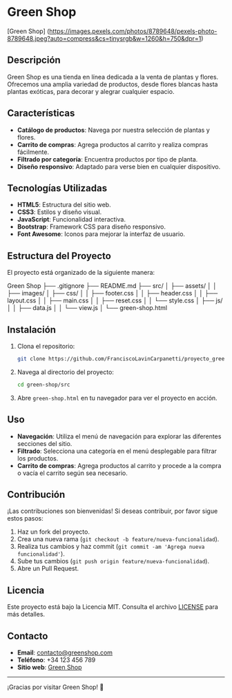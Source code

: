 # Green Shop

[Green Shop]
(<https://images.pexels.com/photos/8789648/pexels-photo-8789648.jpeg?auto=compress&cs=tinysrgb&w=1260&h=750&dpr=1>)

## Descripción

Green Shop es una tienda en línea dedicada a la venta de plantas y flores. Ofrecemos una amplia variedad de productos, desde flores blancas hasta plantas exóticas, para decorar y alegrar cualquier espacio.

## Características

- **Catálogo de productos**: Navega por nuestra selección de plantas y flores.
- **Carrito de compras**: Agrega productos al carrito y realiza compras fácilmente.
- **Filtrado por categoría**: Encuentra productos por tipo de planta.
- **Diseño responsivo**: Adaptado para verse bien en cualquier dispositivo.

## Tecnologías Utilizadas

- **HTML5**: Estructura del sitio web.
- **CSS3**: Estilos y diseño visual.
- **JavaScript**: Funcionalidad interactiva.
- **Bootstrap**: Framework CSS para diseño responsivo.
- **Font Awesome**: Iconos para mejorar la interfaz de usuario.

## Estructura del Proyecto

El proyecto está organizado de la siguiente manera:

Green Shop
├── .gitignore
├── README.md
├── src/
│   ├── assets/
│   │   ├── images/
│   ├── css/
│   │   ├── footer.css
│   │   ├── header.css
│   │   ├── layout.css
│   │   ├── main.css
│   │   ├── reset.css
│   │   └── style.css
│   ├── js/
│   │   ├── data.js
│   │   └── view.js
│   └── green-shop.html

## Instalación

1. Clona el repositorio:

    ```sh
    git clone https://github.com/FranciscoLavinCarpanetti/proyecto_green_shop.git
    ```

2. Navega al directorio del proyecto:

    ```sh
    cd green-shop/src
    ```

3. Abre `green-shop.html` en tu navegador para ver el proyecto en acción.

## Uso

- **Navegación**: Utiliza el menú de navegación para explorar las diferentes secciones del sitio.
- **Filtrado**: Selecciona una categoría en el menú desplegable para filtrar los productos.
- **Carrito de compras**: Agrega productos al carrito y procede a la compra o vacía el carrito según sea necesario.

## Contribución

¡Las contribuciones son bienvenidas! Si deseas contribuir, por favor sigue estos pasos:

1. Haz un fork del proyecto.
2. Crea una nueva rama (`git checkout -b feature/nueva-funcionalidad`).
3. Realiza tus cambios y haz commit (`git commit -am 'Agrega nueva funcionalidad'`).
4. Sube tus cambios (`git push origin feature/nueva-funcionalidad`).
5. Abre un Pull Request.

## Licencia

Este proyecto está bajo la Licencia MIT. Consulta el archivo [LICENSE](LICENSE) para más detalles.

## Contacto

- **Email**: <contacto@greenshop.com>
- **Teléfono**: +34 123 456 789
- **Sitio web**: [Green Shop](https://www.greenshop.com)

---

¡Gracias por visitar Green Shop! 🌿
